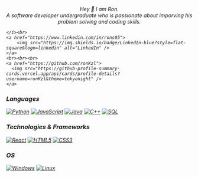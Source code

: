 <p align="center">
    <i>
        Hey 👋 I am Ron.<br>
        A software developer undergraduate who is passionate about imporving his problem solving and coding skills.<br>
        
    </i><br>
    <a href="https://www.linkedin.com/in/rons05">
        <img src="https://img.shields.io/badge/LinkedIn-blue?style=flat-square&logo=linkedin" alt="LinkedIn" />
    </a>
    <br><br><br>
    <a href="https://github.com/ronKzl">
      <img src="https://github-profile-summary-cards.vercel.app/api/cards/profile-details?username=ronKzl&theme=tokyonight" />
    </a>
</p>

### Languages
[![Python](https://img.shields.io/badge/python-black?style=for-the-badge&logo=python)](https://github.com/ronKzl)
[![JavaScript](https://img.shields.io/badge/javascript-black?style=for-the-badge&logo=javascript)](https://github.com/ronKzl)
[![Java](https://img.shields.io/badge/java-black?style=for-the-badge&logo=openjdk)](https://github.com/ronKzl)
[![C++](https://img.shields.io/badge/c++-black?style=for-the-badge&logo=cplusplus)](https://github.com/ronKzl)
[![SQL](https://img.shields.io/badge/sql-black?style=for-the-badge&logo=mysql)](https://github.com/ronKzl)

### Technologies & Frameworks
[![React](https://img.shields.io/badge/react-black?style=for-the-badge&logo=react)](https://github.com/ronKzl)
[![HTML5](https://img.shields.io/badge/html5-black?style=for-the-badge&logo=html5)](https://github.com/ronKzl)
[![CSS3](https://img.shields.io/badge/css3-black?style=for-the-badge&logo=css3)](https://github.com/ronKzl)

### OS
[![Windows](https://img.shields.io/badge/Windows-black?style=for-the-badge&logo=Windows)](https://github.com/ronKzl)
[![Linux](https://img.shields.io/badge/linux-black?style=for-the-badge&logo=Linux)](https://github.com/ronKzl)


<!--
Here are some ideas to get you started:

- 🔭 I’m currently working on ...
- 🌱 I’m currently learning ...
- 👯 I’m looking to collaborate on ...
- 🤔 I’m looking for help with ...
- 💬 Ask me about ...
- 📫 How to reach me: ...
- 😄 Pronouns: ...
- ⚡ Fun fact: ...
-->
